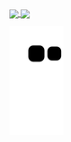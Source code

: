 

<a href="https://github.com/icsalgado">
<img align="center" height="195px" src="https://github-readme-stats.vercel.app/api/top-langs/?username=icsalgado&layout=compact&langs_count=16&theme=dark"/>
<img align="center" height="195px" src="https://github-readme-stats.vercel.app/api?username=icsalgado&show_icons=true&theme=transparent&include_all_commits=true&count_private=true&hide=issues"/>
  
  
 
![Snake animation](https://github.com/icsalgado/icsalgado/blob/output/github-contribution-grid-snake.svg)
